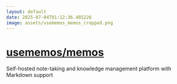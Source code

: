 ```yaml
---
layout: default
date: 2025-07-04T01:12:36.485226
image: assets/usememos_memos_cropped.png
---
```


# [usememos/memos](https://github.com/usememos/memos)

Self-hosted note-taking and knowledge management platform with Markdown support
